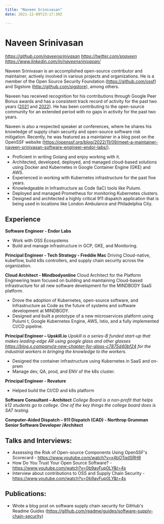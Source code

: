 ```yaml
---
title: "Naveen Srinivasan"
date: 2021-12-09T23:17:39Z

---
```


# Naveen Srinivasan
_https://github.com/naveensrinivasan_ _https://twitter.com/snaveen_  _https://www.linkedin.com/in/naveensrinivasan/_

Naveen Srinivasan is an accomplished open-source contributor and maintainer, actively involved in various projects and organizations. He is a member of the Open Source Security Foundation (https://github.com/ossf) and Sigstore (http://github.com/sigstore), among others.

Naveen has received recognition for his contributions through Google Peer Bonus awards and has a consistent track record of activity for the past two years ([2021](https://twitter.com/snaveen/status/1422921438764453897) and [2022](https://twitter.com/snaveen/status/1563194155333222400)). He has been contributing to the open-source community for an extended period with no gaps in activity for the past two years.

Naveen is also a respected speaker at conferences, where he shares his knowledge of supply chain security and open-source software risk mitigation. Recently, he was featured as a maintainer in a blog post on the OpenSSF website (https://openssf.org/blog/2022/11/09/meet-a-maintainer-naveen-srinivasan-software-engineer-endor-labs/).


* Proficient in writing Golang and enjoy working with it.
* Architected, developed, deployed, and managed cloud-based solutions using Docker and Kubernetes in Google Container Engine (GKE) and AWS.
* Experienced in working with Kubernetes infrastructure for the past five years.
* Knowledgeable in Infrastructure as Code (IaC) tools like Pulumi.
* Deployed and managed Prometheus for monitoring Kubernetes clusters.
* Designed and architected a highly critical 911 dispatch application that is being used in locations like London Ambulance and Philadelphia City.

Experience
----------
**Software Engineer - Endor Labs**
- Work with OSS Ecosystems
- Build and manage infrastructure in GCP, GKE, and Monitoring.

**Principal Engineer - Tech Strategy - Freddie Mac**
Driving Cloud-native, kubeflow, build k8s controllers, and supply chain security across the organization. 

**Cloud Architect - Mindbodyonline**
Cloud Architect for the Platform Engineering team focused on building and maintaining Cloud-based infrastructure for all new software development for the MINDBODY SaaS platform.

- Drove the adoption of Kubernetes, open-source software, and Infrastructure as Code as the future of systems and software development at MINDBODY.
- Designed and built a prototype of a new microservices platform using Pulumi t, Google Kubernetes Engine, AWS, Istio, and a fully implemented CI/CD pipeline.

**Principal Engineer – Upskill.io**
*Upskill is a series-B funded start-up that makes leading-edge AR using google glass and other glasses https://blog.x.company/a-new-chapter-for-glass-c7875d40bf24  for the industrial workers in bringing the knowledge to the workers.*
* Designed the container infrastructure using Kubernetes in SaaS and on-prem
* Manage dev, QA, prod, and ENV of the k8s cluster.

**Principal Engineer - Revature**
- Helped build the CI/CD and k8s platform

**Software Consultant – Architect**
*College Board is a non-profit that helps k12 students go to college. One of the key things the college board does is SAT testing.*

**Computer-Aided Dispatch – 911 Dispatch (CAD) - Northrop Grumman Senior Software Developer /Architect**

## Talks and Interviews:

- Assessing the Risk of Open-source Components Using OpenSSF's Scorecard - https://www.youtube.com/watch?v=x4bOTqdSRH8
- How Do You Trust Your Open Source Software? - https://www.youtube.com/watch?v=0b9avFup0LY&t=4s
- Interview about contributions to OSS and Supply Chain Security - https://www.youtube.com/watch?v=0b9avFup0LY&t=4s

## Publications:

- Wrote a blog post on software supply chain security for GitHub's Readme Guides (https://github.com/readme/guides/software-supply-chain-security)
